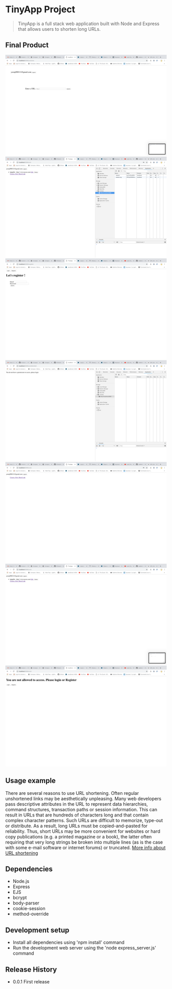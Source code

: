 # TinyApp Project
> TinyApp is a full stack web application built with Node and Express that allows users to shorten long URLs.


## Final Product

!["The page when you want to add URL"](https://github.com/Ethenalee/TinyApp/blob/master/docs/Adding%20URL%20page.png?raw=true)
!["Cookies are encrypted "](https://github.com/Ethenalee/TinyApp/blob/master/docs/Cookie.png?raw=true)
!["Register Page"](https://github.com/Ethenalee/TinyApp/blob/master/docs/Register%20page.png?raw=true)
![Try to access to short url page when you are not logged in](https://github.com/Ethenalee/TinyApp/blob/master/docs/Shortkey%20page_wologin.png?raw=true)
!["First time you visit after the registration"](https://github.com/Ethenalee/TinyApp/blob/master/docs/URL%20page_firsttime.png?raw=true)
!["The urls with shorten url after you added"](https://github.com/Ethenalee/TinyApp/blob/master/docs/URL%20page_login.png?raw=true)
!["Try to access urls page when you are not logged in"](https://github.com/Ethenalee/TinyApp/blob/master/docs/URL%20page_wologin.png?raw=true)

## Usage example

There are several reasons to use URL shortening. Often regular unshortened links may be aesthetically unpleasing. Many web developers pass descriptive attributes in the URL to represent data hierarchies, command structures, transaction paths or session information. This can result in URLs that are hundreds of characters long and that contain complex character patterns. Such URLs are difficult to memorize, type-out or distribute. As a result, long URLs must be copied-and-pasted for reliability. Thus, short URLs may be more convenient for websites or hard copy publications (e.g. a printed magazine or a book), the latter often requiring that very long strings be broken into multiple lines (as is the case with some e-mail software or internet forums) or truncated. [More info about URL shortening](https://en.wikipedia.org/wiki/URL_shortening)

## Dependencies

- Node.js
- Express
- EJS
- bcrypt
- body-parser
- cookie-session
- method-override


## Development setup

- Install all dependencies using 'npm install' command
- Run the development web server using the 'node express_server.js' command

## Release History

* 0.0.1 First release
